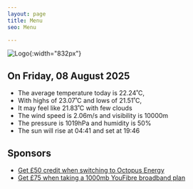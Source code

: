 ```yaml
---
layout: page
title: Menu
seo: Menu

---
```


![Logo](/images/logo.jpg){:width="832px"}

<!-- weather_marker starts -->
## On Friday, 08 August 2025

- The average temperature today is 22.24˚C,
- With highs of 23.07˚C and lows of 21.51˚C,
- It may feel like 21.83˚C with few clouds
- The wind speed is 2.06m/s and visibility is 10000m
- The pressure is 1019hPa and humidity is 50%
- The sun will rise at 04:41 and set at 19:46

<!-- weather_marker ends -->

## Sponsors

- [Get £50 credit when switching to Octopus Energy](https://bit.ly/3oD1nnS)
- [Get £75 when taking a 1000mb YouFibre broadband plan](https://aklam.io/91zWhU?)
